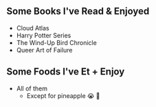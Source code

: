 ## Some Books I've Read & Enjoyed
- Cloud Atlas
- Harry Potter Series
- The Wind-Up Bird Chronicle
- Queer Art of Failure

## Some Foods I've Et + Enjoy
- All of them
  - Except for pineapple :sob: :pineapple:
